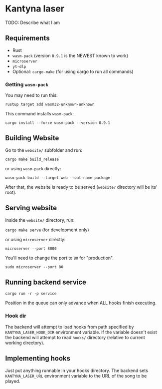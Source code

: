 # Kantyna laser

TODO: Describe what I am

## Requirements

* Rust
* `wasm-pack` (version `0.9.1` is the NEWEST known to work)
* `microserver`
* `yt-dlp`
* Optional: `cargo-make` (for using cargo to run all commands)


### Getting `wasm-pack`

You may need to run this:

```
rustup target add wasm32-unknown-unknown
```

This command installs `wasm-pack`:

```
cargo install --force wasm-pack --version 0.9.1
```

## Building Website

Go to the `website/` subfolder and run:

`cargo make build_release`

or using `wasm-pack` directly:

`wasm-pack build --target web --out-name package`

After that, the website is ready to be served (`website/` directory will be its' root).

## Serving website

Inside the `website/` directory, run:

`cargo make serve` (for development only)

or using `microserver` directly:

`microserver --port 8000`

You'll need to change the port to `80` for "production".

`sudo microserver --port 80`

## Running backend service

`cargo run -r -p service`

Position in the queue can only advance when ALL hooks finish executing.

### Hook dir

The backend will attempt to load hooks from path specified by `KANTYNA_LASER_HOOK_DIR` environment variable.
If the variable doesn't exist the backend will attempt to read `hooks/` directory (relative to current working directory).

## Implementing hooks

Just put anything runnable in your hooks directory.
The backend sets `KANTYNA_LASER_URL` environment variable to the URL of the song to be played.